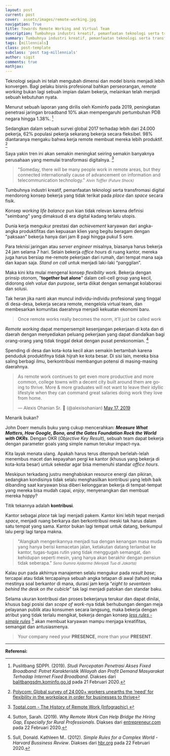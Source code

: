 ```yaml
---
layout: post
current: post
cover:  assets/images/remote-working.jpg
navigation: True
title: Towards Remote Working and Virtual Team
description: Tumbuhnya industri kreatif, pemanfaatan teknologi serta transformasi digital mendorong konsep bekerja yang tidak terikat pada 'place' dan 'space' secara fisik.
summary: Tumbuhnya industri kreatif, pemanfaatan teknologi serta transformasi digital mendorong konsep bekerja yang tidak terikat pada 'place' dan 'space' secara fisik.
tags: [millennials]
class: post-template
subclass: 'post tag-millennials'
author: sigit
comments: true
mathjax:
---
```


Teknologi sejauh ini telah mengubah dimensi dan model bisnis menjadi lebih konvergen. Bagi pelaku bisnis profesional bahkan perseorangan, *remote working* bukan lagi sebuah impian dalam bekerja, melainkan telah menjadi sebuah kebutuhan nyata.

Menurut sebuah laporan yang dirilis oleh Kominfo pada 2019, peningkatan penetrasi jaringan broadband 10% akan mempengaruhi pertumbuhan PDB negara hingga 1.38%. [^1]

Sedangkan dalam sebuah survei global 2017 terhadap lebih dari 24.000 pekerja, 62% populasi pekerja sekarang bekerja secara fleksibel. 98% diantaranya mengaku bahwa kerja remote membuat mereka lebih produktif. [^2]

Saya yakin tren ini akan semakin meningkat seiring semakin banyaknya perusahaan yang memulai transformasi digitalnya. [^3]

> "Someday, there will be many people work in remote areas, but they connected internationally cause of advancement on information and telecommunication technology." <cite><small>Alvin Toffler (Future Shock)</small></cite>

Tumbuhnya industri kreatif, pemanfaatan teknologi serta transfromasi digital mendorong konsep bekerja yang tidak terikat pada *place* dan *space* secara fisik.

Konsep *working life balance* pun kian tidak relevan karena definisi "seimbang" yang dimaksud di era digital kadang terlalu utopis.

Dunia kerja mengukur prestasi dan *achievement* karyawan dari angka-angka produktifitas dan kepuasan klien yang begitu beragam dengan "paksaan" bekerja hanya dari jam 8 pagi hingga pukul 5 sore.

Para teknisi jaringan atau *server engineer* misalnya, biasanya harus bekerja 24 jam selama 7 hari. Selain bekerja *office hours* di ruang kantor, mereka juga harus bersiap me-remote pekerjaan dari rumah, dari tempat mana saja dan kapan saja. *Stand on call* untuk menjadi laki-laki “panggilan”.

Maka kini kita mulai mengenal konsep *flexibility work*. Bekerja dengan prinsip otonom, "<b>together but alone</b>" dalam cell-cell group yang kecil, didorong oleh *value* dan *purpose*, serta diikat dengan semangat kolaborasi dan solusi.

Tak heran jika nanti akan muncul individu-individu profesional yang tinggal di desa-desa, bekerja secara remote, mengelola virtual team, dan membesarkan komunitas daerahnya menjadi kekuatan ekonomi baru.

> Once remote works really becomes the norm, it'll just be called work

*Remote working* dapat mempersempit kesenjangan pekerjaan di kota dan di daerah dengan menyediakan peluang pekerjaan yang dapat diandalkan bagi orang-orang yang tidak tinggal dekat dengan pusat perekonomian. [^4]

Spending di desa dan kota-kota kecil akan semakin bertambah karena penduduk produktifnya tidak hijrah ke kota besar. Di sisi lain, mereka bisa saling berbagi ilmu, berkontribusi membangun potensi di masing-masing daerahnya.

<blockquote class="twitter-tweet"><p lang="en" dir="ltr">As remote work continues to get even more productive and more common, college towns with a decent city built around them are going to thrive. More &amp; more graduates will not want to leave their idyllic lifestyle when they can command great salaries doing work they love from home.</p>&mdash; Alexis Ohanian Sr. 🚀 (@alexisohanian) <a href="https://twitter.com/alexisohanian/status/1129296845816176640?ref_src=twsrc%5Etfw">May 17, 2019</a></blockquote> <script async src="https://platform.twitter.com/widgets.js" charset="utf-8"></script>

Menarik bukan?

John Doerr menulis buku yang cukup mencerahkan: <b>*Measure What Matters, How Google, Bono, and the Gates Foundation Rock the World with OKRs*</b>. Dengan OKR (*Objective Key Result*), sebuah team dapat bekerja dengan parameter goals yang simple namun terukur impact-nya.

Kita layak menata ulang. Apakah harus terus ditempuh berlelah-lelah menembus macet dan kepayahan pergi ke kantor (khusus yang bekerja di kota-kota besar) untuk sekedar agar bisa memenuhi standar *office hours*.

Meskipun terkadang justru menghabiskan resource energi dan pikiran, sedangkan kondisinya tidak selalu menghasilkan kontribusi yang lebih baik dibanding saat karyawan bisa diberi kelonggaran bekerja di tempat-tempat yang mereka bisa mudah capai, *enjoy*, menyenangkan dan membuat mereka *happy*?

Titik tekannya adalah **kontribusi**.

Kantor sebagai *place* tak lagi menjadi pakem. Kantor kini lebih tepat menjadi *space*, menjadi ruang berkarya dan berkontribusi meski tak harus dalam satu tempat yang sama. Kantor bukan lagi tempat untuk datang, berkumpul lalu pergi lagi tanpa makna.

> "Alangkah mengerikannya menjadi tua dengan kenangan masa muda yang hanya berisi kemacetan jalan, ketakutan datang terlambat ke kantor, tugas-tugas rutin yang tidak menggugah semangat, dan kehidupan seperti mesin, yang hanya akan berakhir dengan pensiun tidak seberapa." <cite><small>Seno Gumira Ajidarma (Menjadi Tua di Jakarta)</small></cite>

Kalau pun pada akhirnya manajemen selalu mengukur pada *result base*; tercapai atau tidak tercapainya sebuah angka tetapan di awal (tahun) maka mestinya soal berkantor di mana, durasi jam kerja “*eight to seventeen behind the desk on the cubicle*”  tak lagi menjadi patokan dan standar baku.

Selama ukuran kontribusi dan proses bekerjanya terukur dan dapat dinilai, khusus bagi posisi dan *scope of work*-nya tidak berhubungan dengan meja pelayanan publik atau konsumen secara langsung, maka bekerja dengan atribut yang tidak terlalu mengikat, bekerja dengan konsep [*less rules - simple rules*](https://hbr.org/2012/09/simple-rules-for-a-complex-world) [^5] akan membuat karyawan mampu menjaga kreatifitas, semangat dan antusiasmenya.

> Your company need your **PRESENCE**, more than your **PRESENT**.

-----
**Referensi:**

[^1]: Puslitbang SDPPI. (2019). *Studi Percepatan Penetrasi Akses Fixed Broadband: Potret Karakteristik Wilayah dan Profit Demand Masyarakat Terhadap Internet Fixed Broadband*. Diakses dari [balitbangsdm.kominfo.go.id](https://balitbangsdm.kominfo.go.id/?mod=publikasi&a=dl&page_id=463&cid=29&download_id=197) pada 21 Februari 2020.

[^2]: [Polycom: Global survey of 24,000+ workers unearths the ‘need’ for flexibility in the workplace in order for businesses to thrive](https://www.polycom.com/company/news/press-releases/2017/20170321.html)

[^3]: [Toptal.com - The History of Remote Work (Infographic) ](https://publications.toptal.com/hubfs/Insights/Toptal-History-of-Remote-Work.pdf)

[^4]: Sutton, Sarah. (2019). *Why Remote Work Can Help Bridge the Hiring Gap, Especially for Rural Professionals*. Diakses dari [entrepreneur.com](https://www.entrepreneur.com/article/331817) pada 22 Februari 2020.

[^5]: Sull, Donald. Kathleen M.. (2012). *Simple Rules for a Complex World - Harvard Bussiness Review*. Diakses dari [hbr.org](https://hbr.org/2012/09/simple-rules-for-a-complex-world) pada 22 Februari 2020.